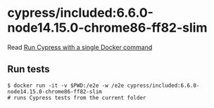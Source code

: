 <!--
WARNING: this file was autogenerated by generate-included-image.js using

    npm run add:included -- 6.6.0 cypress/browsers:node14.15.0-chrome86-ff82-slim
-->

# cypress/included:6.6.0-node14.15.0-chrome86-ff82-slim

Read [Run Cypress with a single Docker command][blog post url]

## Run tests

```shell
$ docker run -it -v $PWD:/e2e -w /e2e cypress/included:6.6.0-node14.15.0-chrome86-ff82-slim
# runs Cypress tests from the current folder
```

[blog post url]: https://www.cypress.io/blog/2019/05/02/run-cypress-with-a-single-docker-command/
